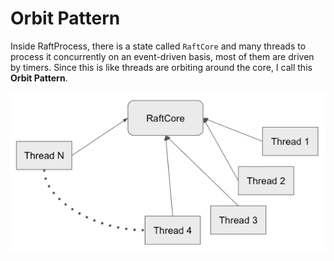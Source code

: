 # Orbit Pattern

Inside RaftProcess, there is a state called `RaftCore` and
many threads to process it concurrently on an event-driven basis,
most of them are driven by timers.
Since this is like threads are orbiting around the core,
I call this **Orbit Pattern**.

![](images/orbit-pattern.png)